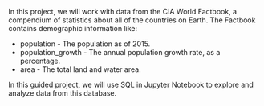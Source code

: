 In this project, we will work with data from the CIA World Factbook, a compendium of statistics about all of the countries on Earth. The Factbook contains demographic information like:

- population - The population as of 2015.
- population_growth - The annual population growth rate, as a percentage.
- area - The total land and water area.

In this guided project, we will use SQL in Jupyter Notebook to explore and analyze data from this database.
